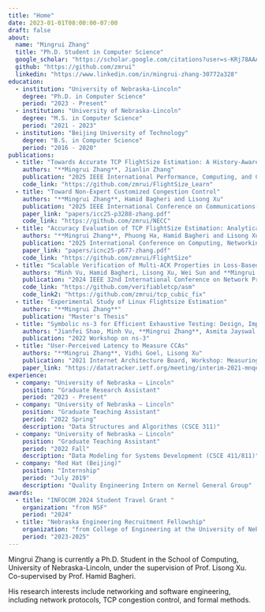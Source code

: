 ```yaml
---
title: "Home"
date: 2023-01-01T08:00:00-07:00
draft: false
about:
  name: "Mingrui Zhang"
  title: "Ph.D. Student in Computer Science"
  google_scholar: "https://scholar.google.com/citations?user=s-KRj78AAAAJ&hl=en"
  github: "https://github.com/zmrui"
  linkedin: "https://www.linkedin.com/in/mingrui-zhang-30772a328"
education:
  - institution: "University of Nebraska-Lincoln"
    degree: "Ph.D. in Computer Science"
    period: "2023 - Present"
  - institution: "University of Nebraska-Lincoln"
    degree: "M.S. in Computer Science"
    period: "2021 - 2023"
  - institution: "Beijing University of Technology"
    degree: "B.S. in Computer Science"
    period: "2016 - 2020"
publications:
  - title: "Towards Accurate TCP FlightSize Estimation: A History-Aware Learning Approach"
    authors: "**Mingrui Zhang**, Jianlin Zhang"
    publication: "2025 IEEE International Performance, Computing, and Communications Conference (IPCCC)"
    code_link: "https://github.com/zmrui/FlightSize_Learn"
  - title: "Toward Non-Expert Customized Congestion Control"
    authors: "**Mingrui Zhang**, Hamid Bagheri and Lisong Xu"
    publication: "2025 IEEE International Conference on Communications(ICC)"
    paper_link: "papers/icc25-p3288-zhang.pdf"
    code_link: "https://github.com/zmrui/NECC"
  - title: "Accuracy Evaluation of TCP FlightSize Estimation: Analytical and Experimental Study"
    authors: "**Mingrui Zhang**, Phuong Ha, Hamid Bagheri and Lisong Xu"
    publication: "2025 International Conference on Computing, Networking and Communications (ICNC)"
    paper_link: "papers/icnc25-p677-zhang.pdf"
    code_link: "https://github.com/zmrui/FlightSize"
  - title: "Scalable Verification of Multi-ACK Properties in Loss-Based Congestion Control Implementations"
    authors: "Minh Vu, Hamid Bagheri, Lisong Xu, Wei Sun and **Mingrui Zhang**"
    publication: "2024 IEEE 32nd International Conference on Network Protocols (ICNP)"
    code_link: "https://github.com/verifiabletcp/asm"
    code_link2: "https://github.com/zmrui/tcp_cubic_fix"
  - title: "Experimental Study of Linux Flightsize Estimation"
    authors: "**Mingrui Zhang**"
    publication: "Master's Thesis"
  - title: "Symbolic ns-3 for Efficient Exhaustive Testing: Design, Implementation, and Simulations"
    authors: "Jianfei Shao, Minh Vu, **Mingrui Zhang**, Asmita Jayswal and Lisong Xu"
    publication: "2022 Workshop on ns-3"
  - title: "User-Perceived Latency to Measure CCAs"
    authors: "**Mingrui Zhang**, Vidhi Goel, Lisong Xu"
    publication: "2021 Internet Architecture Board, Workshop: Measuring Network Quality for End-Users"
    paper_link: "https://datatracker.ietf.org/meeting/interim-2021-mnqeuws-03/materials/slides-interim-2021-mnqeuws-03-sessa-mingrui-zhang-vidhi-goel-lisong-xu-user-perceived-latency-to-measure-ccas-00"
experience:
  - company: "University of Nebraska – Lincoln"
    position: "Graduate Research Assistant"
    period: "2023 - Present"
  - company: "University of Nebraska – Lincoln"
    position: "Graduate Teaching Assistant"
    period: "2022 Spring"
    description: "Data Structures and Algorithms (CSCE 311)"
  - company: "University of Nebraska – Lincoln"
    position: "Graduate Teaching Assistant"
    period: "2022 Fall"
    description: "Data Modeling for Systems Development (CSCE 411/811)"
  - company: "Red Hat (Beijing)"
    position: "Internship"
    period: "July 2019"
    description: "Quality Engineering Intern on Kernel General Group"
awards:
  - title: "INFOCOM 2024 Student Travel Grant "
    organization: "from NSF"
    period: "2024"
  - title: "Nebraska Engineering Recruitment Fellowship"
    organization: "from College of Engineering at the University of Nebraska – Lincoln"
    period: "2023-2025"
---
```


Mingrui Zhang is currently a Ph.D. Student in the School of Computing, University of Nebraska-Lincoln, under the supervision of Prof. Lisong Xu. Co-supervised by Prof. Hamid Bagheri.

His research interests include networking and software engineering, including network protocols, TCP congestion control, and formal methods.
